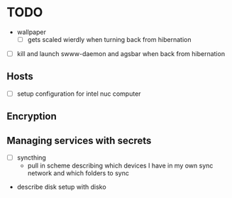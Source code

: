 # TODO

- wallpaper
  - [ ] gets scaled wierdly when turning back from hibernation
- [ ] kill and launch swww-daemon and agsbar when back from
      hibernation

## Hosts

- [ ] setup configuration for intel nuc computer

## Encryption

## Managing services with secrets

- [ ] syncthing
  - pull in scheme describing which devices I have in my own sync
    network and which folders to sync
- describe disk setup with disko
